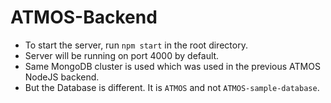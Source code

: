 # ATMOS-Backend

- To start the server, run `npm start` in the root directory.
- Server will be running on port 4000 by default.
- Same MongoDB cluster is used which was used in the previous ATMOS NodeJS backend.
- But the Database is different. It is `ATMOS` and not `ATMOS-sample-database`.